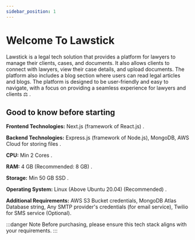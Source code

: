 ```yaml
---
sidebar_position: 1
---
```


# Welcome To Lawstick

Lawstick is a legal tech solution that provides a platform for lawyers to manage their clients, cases, and documents. It also allows clients to connect with lawyers, view their case details, and upload documents. The platform also includes a blog section where users can read legal articles and blogs. The platform is designed to be user-friendly and easy to navigate, with a focus on providing a seamless experience for lawyers and clients    ⚖️ .

## Good to know before starting

**Frontend Technologies:**   Next.js (framework of React.js) .

**Backend Technologies:**    Express.js (framework of Node.js), MongoDB, AWS Cloud for storing files .

**CPU:**    Min 2 Cores .

**RAM:**    4 GB (Recommended: 8 GB) .

**Storage:**    Min 50 GB SSD .

**Operating System:**   Linux (Above Ubuntu 20.04) (Recommended) .

**Additional Requirements:**   AWS S3 Bucket credentials, MongoDB Atlas Database string, Any SMTP provider's credentials (for email service), Twilio for SMS service (Optional).


:::danger Note
 Before purchasing, please ensure this tech stack aligns with your requirements.
:::
